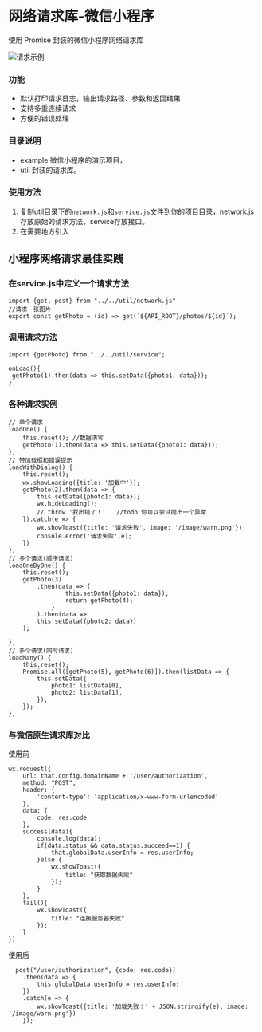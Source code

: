 # 网络请求库-微信小程序

使用 Promise 封装的微信小程序网络请求库

![请求示例](https://github.com/23hp/wx_network/blob/master/demo.png)

### 功能

- 默认打印请求日志，输出请求路径、参数和返回结果
- 支持多重连续请求
- 方便的错误处理
 
### 目录说明
- example 微信小程序的演示项目，
- util 封装的请求库。

### 使用方法
1. 复制util目录下的`network.js`和`service.js`文件到你的项目目录，network.js 存放原始的请求方法，service存放接口。
2. 在需要地方引入

## 小程序网络请求最佳实践

### 在service.js中定义一个请求方法

    import {get, post} from "../../util/network.js"
    //请求一张图片
    export const getPhoto = (id) => get(`${API_ROOT}/photos/${id}`);

### 调用请求方法

    import {getPhoto} from "../../util/service";

    onLoad(){
     getPhoto(1).then(data => this.setData({photo1: data}));
    }

### 各种请求实例

    // 单个请求
    loadOne() {
        this.reset(); //数据清零
        getPhoto(1).then(data => this.setData({photo1: data}));
    },
    // 带加载框和错误提示
    loadWithDialog() {
        this.reset();
        wx.showLoading({title: '加载中'});
        getPhoto(2).then(data => {
            this.setData({photo1: data});
            wx.hideLoading();
            // throw '我出错了！'   //todo 你可以尝试抛出一个异常
        }).catch(e => {
            wx.showToast({title: '请求失败', image: '/image/warn.png'});
            console.error('请求失败',e);
        })
    },
    // 多个请求(顺序请求)
    loadOneByOne() {
        this.reset();
        getPhoto(3)
            .then(data => {
                    this.setData({photo1: data});
                    return getPhoto(4);
                }
            ).then(data =>
            this.setData({photo2: data})
        );

    },
    // 多个请求(同时请求)
    loadMany() {
        this.reset();
        Promise.all([getPhoto(5), getPhoto(6)]).then(listData => {
            this.setData({
                photo1: listData[0],
                photo2: listData[1],
            });
        });
    },


### 与微信原生请求库对比

使用前 

    wx.request({
        url: that.config.domainName + '/user/authorization',
        method: "POST",
        header: {
            'content-type': 'application/x-www-form-urlencoded'
        },
        data: {
            code: res.code
        },
        success(data){
            console.log(data);
            if(data.status && data.status.succeed==1) {
                that.globalData.userInfo = res.userInfo;
            }else {
                wx.showToast({
                    title: "获取数据失败"
                });
            }
        },
        fail(){
            wx.showToast({
                title: "连接服务器失败"
            });
        }
    })

使用后
 
      post("/user/authorization", {code: res.code})
        .then(data => {
            this.globalData.userInfo = res.userInfo; 
        })
        .catch(e => {
            wx.showToast({title: '加载失败：' + JSON.stringify(e), image: '/image/warn.png'})
        });

